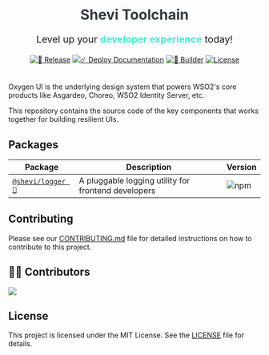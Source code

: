 <h1 align="center" style="color: #343a40;margin: 20px 0">
  Shevi Toolchain
</h1>

<p align="center" style="font-size: 1.2rem;">Level up your
<strong style="color: #47EBD8">developer experience</strong>
 today!</p>

<div align="center">
  <a href="https://github.com/brionmario/shevi-toolchain/actions/workflows/release.yml"><img src="https://github.com/brionmario/shevi-toolchain/actions/workflows/release.yml/badge.svg" alt="🚀 Release"></a>
  <a href="https://github.com/brionmario/shevi-toolchain/actions/workflows/deploy-gh-pages.yaml"><img src="https://github.com/brionmario/shevi-toolchain/actions/workflows/deploy-gh-pages.yaml/badge.svg" alt="☄️ Deploy Documentation"></a>
  <a href="https://github.com/brionmario/shevi-toolchain/actions/workflows/builder.yml"><img src="https://img.shields.io/github/actions/workflow/status/brionmario/shevi-toolchain/build.yml?color=red&label=%F0%9F%A7%B1%20Build" alt="🧱 Builder"></a>
  <a href="./LICENSE"><img src="https://img.shields.io/badge/License-Apache%202.0-blue.svg" alt="License"></a>
</div>

<br>

Oxygen UI is the underlying design system that powers WSO2's core products like Asgardeo, Choreo, WSO2 Identity Server, etc.

This repository contains the source code of the key components that works together for building resilient UIs.

## Packages

| Package | Description | Version |
| --- | --- | --- |
| [`@shevi/logger 💖`](./packages/logger) | A pluggable logging utility for frontend developers  | ![npm](https://img.shields.io/npm/v/@shevi/logger?color=blue) |

## Contributing

Please see our [CONTRIBUTING.md](CONTRIBUTING.md) file for detailed instructions on how to contribute to this project.

## 👨‍💻 Contributors

<a href="https://github.com/brionmario/shevi-toolchain/graphs/contributors">
  <img src="https://contrib.rocks/image?repo=brionmario/shevi-toolchain" />
</a>

## License

This project is licensed under the MIT License. See the [LICENSE](LICENSE) file for details.

